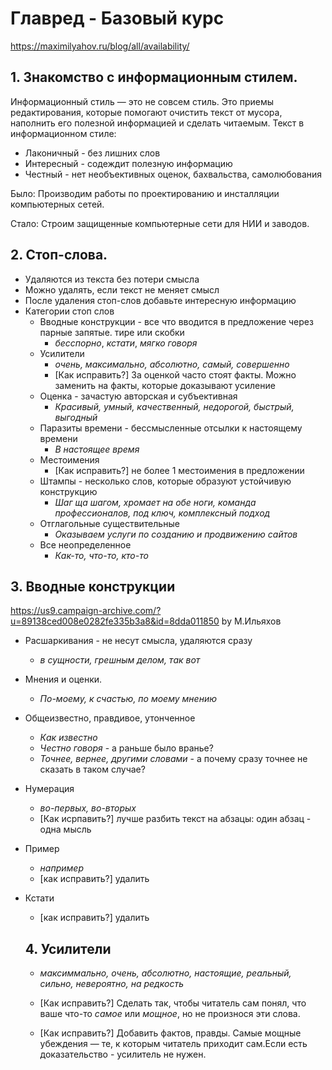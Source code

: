 # Главред - Базовый курс
https://maximilyahov.ru/blog/all/availability/

## 1. Знакомство с информационным стилем.
Информационный стиль — это не совсем стиль. Это приемы редактирования, которые помогают очистить текст от мусора, наполнить его полезной информацией и сделать читаемым.
Текст в информационном стиле:
* Лаконичный - без лишних слов
* Интересный - содеждит полезную информацию
* Честный - нет необъективных оценок, бахвальства, самолюбования

Было:
Производим работы по проектированию и инсталляции компьютерных сетей.

Стало:
Строим защищенные компьютерные сети для НИИ и заводов.


## 2. Стоп-слова.
* Удаляются из текста без потери смысла
* Можно удалять, если текст не меняет смысл
* После удаления стоп-слов добавьте интересную информацию
* Категории стоп слов
    * Вводные конструкции - все что вводится в предложение через парные запятые. тире или скобки
        * _бесспорно_, _кстати_, _мягко говоря_
    * Усилители
      * _очень, максимально, абсолютно, самый, совершенно_
      * [Как исправить?] За оценкой часто стоят факты. Можно заменить на факты, которые доказывают усиление
    * Оценка - зачастую авторская и субъективная
      * _Красивый, умный, качественный, недорогой, быстрый, выгодный_
    * Паразиты времени - бессмысленные отсылки к настоящему времени
      * _В настоящее время_
    * Местоимения 
      * [Как исправить?] не более 1 местоимения в предложении
    * Штампы - несколько слов, которые образуют устойчивую конструкцию
      * _Шаг ща шагом, хромает на обе ноги, команда профессионалов, под ключ, комплексный подход_
    * Отглагольные существительные
      * _Оказываем услуги по созданию и продвижению сайтов_
    * Все неопределенное
      * _Как-то, что-то, кто-то_ 


## 3. Вводные конструкции
https://us9.campaign-archive.com/?u=89138ced008e0282fe335b3a8&id=8dda011850
by М.Ильяхов

* Расшаркивания - не несут смысла, удаляются сразу
  * _в сущности, грешным делом, так вот_
 * Мнения и оценки.
   * _По-моему, к счастью, по моему мнению_
 * Общеизвестно, правдивое, утонченное
   * _Как известно_
   * _Честно говоря_ - а раньше было вранье?
   * _Точнее, вернее, другими словами_ - а почему сразу точнее не сказать в таком случае?
 * Нумерация
   * _во-первых, во-вторых_
   * [Как исрпавить?] лучше разбить текст на абзацы: один абзац - одна мысль
* Пример
  * _например_
  * [как исправить?] удалить
* Кстати 
  * [как исправить?] удалить
  
  
  ## 4. Усилители
  * _максиммально, очень, абсолютно, настоящие, реальный, сильно, невероятно, на редкость_
  * [Как исправить?] Сделать так, чтобы читатель сам понял, что ваше что-то _самое_ или _мощное_, но не произнося эти слова. 
 
  * [Как исправить?] Добавить фактов, правды. Самые мощные убеждения — те, к которым читатель приходит сам.Если есть доказательство - усилитель не нужен.
